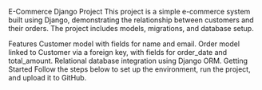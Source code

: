 E-Commerce Django Project
This project is a simple e-commerce system built using Django, demonstrating the relationship between customers and their orders. The project includes models, migrations, and database setup.

Features
Customer model with fields for name and email.
Order model linked to Customer via a foreign key, with fields for order_date and total_amount.
Relational database integration using Django ORM.
Getting Started
Follow the steps below to set up the environment, run the project, and upload it to GitHub.

